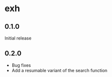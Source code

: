 # exh

## 0.1.0

Initial release

## 0.2.0

- Bug fixes
- Add a resumable variant of the search function
